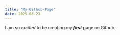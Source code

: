 ```yaml
---
title: "My-Github-Page"
date: 2025-05-23
---
```


I am so _excited_ to be creating my ***first*** page on Github.
